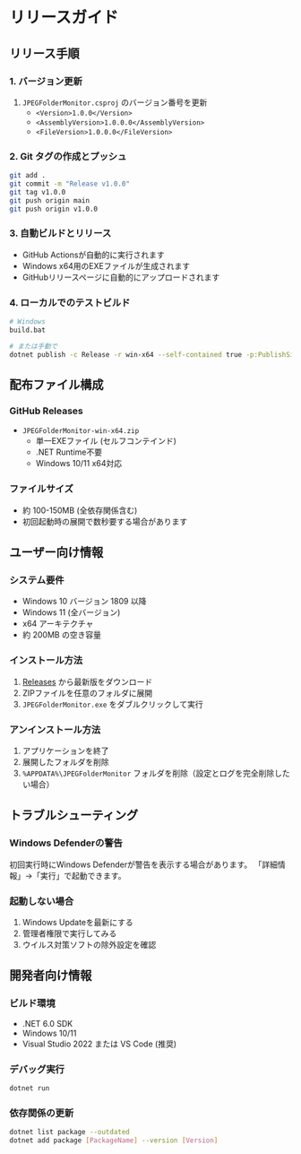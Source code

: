 # リリースガイド

## リリース手順

### 1. バージョン更新
1. `JPEGFolderMonitor.csproj` のバージョン番号を更新
   - `<Version>1.0.0</Version>`
   - `<AssemblyVersion>1.0.0.0</AssemblyVersion>`
   - `<FileVersion>1.0.0.0</FileVersion>`

### 2. Git タグの作成とプッシュ
```bash
git add .
git commit -m "Release v1.0.0"
git tag v1.0.0
git push origin main
git push origin v1.0.0
```

### 3. 自動ビルドとリリース
- GitHub Actionsが自動的に実行されます
- Windows x64用のEXEファイルが生成されます
- GitHubリリースページに自動的にアップロードされます

### 4. ローカルでのテストビルド
```bash
# Windows
build.bat

# または手動で
dotnet publish -c Release -r win-x64 --self-contained true -p:PublishSingleFile=true
```

## 配布ファイル構成

### GitHub Releases
- `JPEGFolderMonitor-win-x64.zip` 
  - 単一EXEファイル (セルフコンテインド)
  - .NET Runtime不要
  - Windows 10/11 x64対応

### ファイルサイズ
- 約 100-150MB (全依存関係含む)
- 初回起動時の展開で数秒要する場合があります

## ユーザー向け情報

### システム要件
- Windows 10 バージョン 1809 以降
- Windows 11 (全バージョン)
- x64 アーキテクチャ
- 約 200MB の空き容量

### インストール方法
1. [Releases](https://github.com/yubertokyo/jpeg-raw-folder-monitor/releases) から最新版をダウンロード
2. ZIPファイルを任意のフォルダに展開
3. `JPEGFolderMonitor.exe` をダブルクリックして実行

### アンインストール方法
1. アプリケーションを終了
2. 展開したフォルダを削除
3. `%APPDATA%\JPEGFolderMonitor` フォルダを削除（設定とログを完全削除したい場合）

## トラブルシューティング

### Windows Defenderの警告
初回実行時にWindows Defenderが警告を表示する場合があります。
「詳細情報」→「実行」で起動できます。

### 起動しない場合
1. Windows Updateを最新にする
2. 管理者権限で実行してみる
3. ウイルス対策ソフトの除外設定を確認

## 開発者向け情報

### ビルド環境
- .NET 6.0 SDK
- Windows 10/11
- Visual Studio 2022 または VS Code (推奨)

### デバッグ実行
```bash
dotnet run
```

### 依存関係の更新
```bash
dotnet list package --outdated
dotnet add package [PackageName] --version [Version]
```